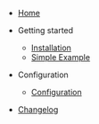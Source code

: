 - [Home](/?id=main)
- Getting started

  - [Installation](content/getting-started.md#installation)
  - [Simple Example](content/getting-started.md#simple-example)

- Configuration

  - [Configuration](content/configuration.md)

- [Changelog](changelog.md)

